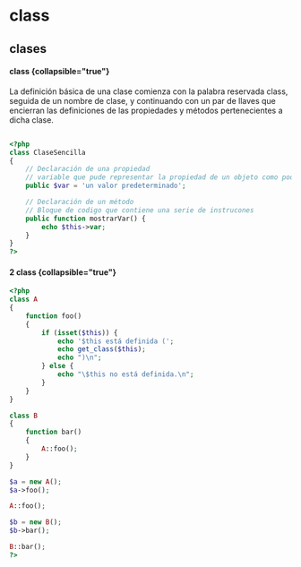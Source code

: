 # class 

## clases

#### class  {collapsible="true"}

La definición básica de una clase comienza con la palabra reservada class, seguida de un nombre de clase, y continuando con un par de llaves que encierran las definiciones de las propiedades y métodos pertenecientes a dicha clase.


```php

<?php
class ClaseSencilla
{
    // Declaración de una propiedad
    // variable que pude representar la propiedad de un objeto como podria se color,forma, tamaño
    public $var = 'un valor predeterminado';

    // Declaración de un método
    // Bloque de codigo que contiene una serie de instrucones
    public function mostrarVar() {
        echo $this->var;
    }
}
?>

```
#### 2 class  {collapsible="true"}
```php
<?php
class A
{
    function foo()
    {
        if (isset($this)) {
            echo '$this está definida (';
            echo get_class($this);
            echo ")\n";
        } else {
            echo "\$this no está definida.\n";
        }
    }
}

class B
{
    function bar()
    {
        A::foo();
    }
}

$a = new A();
$a->foo();

A::foo();

$b = new B();
$b->bar();

B::bar();
?>
```